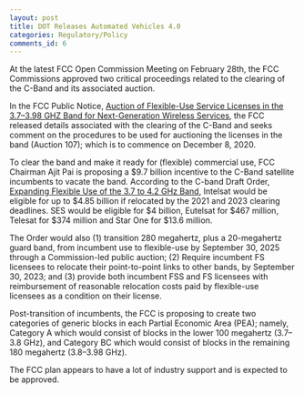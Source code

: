 ```yaml
---
layout: post
title: DOT Releases Automated Vehicles 4.0
categories: Regulatory/Policy
comments_id: 6
---
```


At the latest FCC Open Commission Meeting on February 28th, the FCC Commissions approved two critical proceedings related to the clearing of the C-Band and its associated auction.

In the FCC Public Notice, [Auction of Flexible-Use Service Licenses in the 3.7–3.98 GHZ Band for Next-Generation Wireless Services](https://docs.fcc.gov/public/attachments/DOC-362359A1.pdf), the FCC released details associated with the clearing of the C-Band and seeks comment on the procedures to be used for auctioning the licenses in the band (Auction 107); which is to commence on December 8, 2020.

To clear the band and make it ready for (flexible) commercial use, FCC Chairman Ajit Pai is proposing a $9.7 billion incentive to the C-Band satellite incumbents to vacate the band.  According to the C-band Draft Order, [Expanding Flexible Use of the 3.7 to 4.2 GHz Band](https://docs.fcc.gov/public/attachments/DOC-362358A1.pdf), Intelsat would be eligible for up to $4.85 billion if relocated by the 2021 and 2023 clearing deadlines. SES would be eligible for $4 billion, Eutelsat for $467 million, Telesat for $374 million and Star One for $13.6 million.

The Order would also (1) transition 280 megahertz, plus a 20-megahertz guard band, from incumbent use to flexible-use by September 30, 2025 through a Commission-led public auction; (2) Require incumbent FS licensees to relocate their point-to-point links to other bands, by September 30, 2023; and (3) provide both incumbent FSS and FS licensees with reimbursement of reasonable relocation costs paid by flexible-use licensees as a condition on their license.

Post-transition of incumbents, the FCC is proposing to create two categories of generic blocks in each Partial Economic Area (PEA); namely, Category A which would consist of blocks in the lower 100 megahertz (3.7–3.8 GHz), and Category BC which would consist of blocks in the remaining 180 megahertz (3.8–3.98 GHz).

The FCC plan appears to have a lot of industry support and is expected to be approved.  
